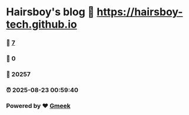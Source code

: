 # Hairsboy's blog :link: https://hairsboy-tech.github.io 
### :page_facing_up: [7](https://hairsboy-tech.github.io/tag.html) 
### :speech_balloon: 0 
### :hibiscus: 20257 
### :alarm_clock: 2025-08-23 00:59:40 
### Powered by :heart: [Gmeek](https://github.com/Meekdai/Gmeek)
